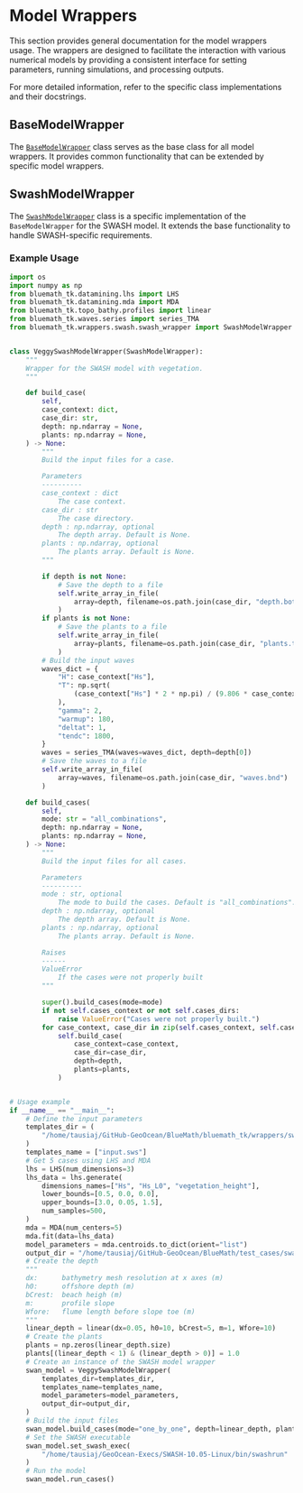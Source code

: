 # Model Wrappers

This section provides general documentation for the model wrappers usage. The wrappers are designed to facilitate the interaction with various numerical models by providing a consistent interface for setting parameters, running simulations, and processing outputs.

For more detailed information, refer to the specific class implementations and their docstrings.

## BaseModelWrapper

The [`BaseModelWrapper`](base_wrapper.md) class serves as the base class for all model wrappers. It provides common functionality that can be extended by specific model wrappers.

## SwashModelWrapper

The [`SwashModelWrapper`](swash_wrapper.md) class is a specific implementation of the `BaseModelWrapper` for the SWASH model. It extends the base functionality to handle SWASH-specific requirements.

### Example Usage

```python
import os
import numpy as np
from bluemath_tk.datamining.lhs import LHS
from bluemath_tk.datamining.mda import MDA
from bluemath_tk.topo_bathy.profiles import linear
from bluemath_tk.waves.series import series_TMA
from bluemath_tk.wrappers.swash.swash_wrapper import SwashModelWrapper


class VeggySwashModelWrapper(SwashModelWrapper):
    """
    Wrapper for the SWASH model with vegetation.
    """

    def build_case(
        self,
        case_context: dict,
        case_dir: str,
        depth: np.ndarray = None,
        plants: np.ndarray = None,
    ) -> None:
        """
        Build the input files for a case.

        Parameters
        ----------
        case_context : dict
            The case context.
        case_dir : str
            The case directory.
        depth : np.ndarray, optional
            The depth array. Default is None.
        plants : np.ndarray, optional
            The plants array. Default is None.
        """

        if depth is not None:
            # Save the depth to a file
            self.write_array_in_file(
                array=depth, filename=os.path.join(case_dir, "depth.bot")
            )
        if plants is not None:
            # Save the plants to a file
            self.write_array_in_file(
                array=plants, filename=os.path.join(case_dir, "plants.txt")
            )
        # Build the input waves
        waves_dict = {
            "H": case_context["Hs"],
            "T": np.sqrt(
                (case_context["Hs"] * 2 * np.pi) / (9.806 * case_context["Hs_L0"])
            ),
            "gamma": 2,
            "warmup": 180,
            "deltat": 1,
            "tendc": 1800,
        }
        waves = series_TMA(waves=waves_dict, depth=depth[0])
        # Save the waves to a file
        self.write_array_in_file(
            array=waves, filename=os.path.join(case_dir, "waves.bnd")
        )

    def build_cases(
        self,
        mode: str = "all_combinations",
        depth: np.ndarray = None,
        plants: np.ndarray = None,
    ) -> None:
        """
        Build the input files for all cases.

        Parameters
        ----------
        mode : str, optional
            The mode to build the cases. Default is "all_combinations".
        depth : np.ndarray, optional
            The depth array. Default is None.
        plants : np.ndarray, optional
            The plants array. Default is None.

        Raises
        ------
        ValueError
            If the cases were not properly built
        """

        super().build_cases(mode=mode)
        if not self.cases_context or not self.cases_dirs:
            raise ValueError("Cases were not properly built.")
        for case_context, case_dir in zip(self.cases_context, self.cases_dirs):
            self.build_case(
                case_context=case_context,
                case_dir=case_dir,
                depth=depth,
                plants=plants,
            )


# Usage example
if __name__ == "__main__":
    # Define the input parameters
    templates_dir = (
        "/home/tausiaj/GitHub-GeoOcean/BlueMath/bluemath_tk/wrappers/swash/templates/"
    )
    templates_name = ["input.sws"]
    # Get 5 cases using LHS and MDA
    lhs = LHS(num_dimensions=3)
    lhs_data = lhs.generate(
        dimensions_names=["Hs", "Hs_L0", "vegetation_height"],
        lower_bounds=[0.5, 0.0, 0.0],
        upper_bounds=[3.0, 0.05, 1.5],
        num_samples=500,
    )
    mda = MDA(num_centers=5)
    mda.fit(data=lhs_data)
    model_parameters = mda.centroids.to_dict(orient="list")
    output_dir = "/home/tausiaj/GitHub-GeoOcean/BlueMath/test_cases/swash/"
    # Create the depth
    """
    dx:      bathymetry mesh resolution at x axes (m)
    h0:      offshore depth (m)
    bCrest:  beach heigh (m)
    m:       profile slope
    Wfore:   flume length before slope toe (m)
    """
    linear_depth = linear(dx=0.05, h0=10, bCrest=5, m=1, Wfore=10)
    # Create the plants
    plants = np.zeros(linear_depth.size)
    plants[(linear_depth < 1) & (linear_depth > 0)] = 1.0
    # Create an instance of the SWASH model wrapper
    swan_model = VeggySwashModelWrapper(
        templates_dir=templates_dir,
        templates_name=templates_name,
        model_parameters=model_parameters,
        output_dir=output_dir,
    )
    # Build the input files
    swan_model.build_cases(mode="one_by_one", depth=linear_depth, plants=plants)
    # Set the SWASH executable
    swan_model.set_swash_exec(
        "/home/tausiaj/GeoOcean-Execs/SWASH-10.05-Linux/bin/swashrun"
    )
    # Run the model
    swan_model.run_cases()
```